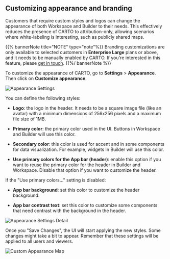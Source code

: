 ## Customizing appearance and branding

Customers that require custom styles and logos can change the appearance of both Workspace and Builder to their needs. This effectively reduces the presence of CARTO to attribution-only, allowing scenarios where white-labeling is interesting, such as publicly shared maps.

{{% bannerNote title="NOTE" type="note"%}}
Branding customizations are only available to selected customers in **Enterprise Large** plans or above, and it needs to be manually enabled by CARTO. If you're interested in this feature, please [get in touch](mailto:support@carto.com).
{{%/ bannerNote %}}

To customize the appearance of CARTO, go to **Settings** > **Appearance**. Then click on **Customize appearance**.

![Appearance Settings](/img/cloud-native-workspace/settings/settings_branding_settings.png)

You can define the following styles:

- **Logo**: the logo in the header. It needs to be a square image file (like an avatar) with a minimum dimensions of 256x256 pixels and a maximum file size of 1MB.

- **Primary color**: the primary color used in the UI. Buttons in Workspace and Builder will use this color.

- **Secondary color**: this color is used for accent and in some components for data visualization. For example, widgets in Builder will use this color.

- **Use primary colors for the App bar (header)**: enable this option if you want to reuse the primary color for the header in Builder and Workspace. Disable that option if you want to customize the header.

If the "Use primary colors..." setting is disabled:

- **App bar background**: set this color to customize the header background.

- **App bar contrast text**: set this color to customize some components that need contrast with the background in the header.

![Appearance Settings Detail](/img/cloud-native-workspace/settings/settings_branding_settings_detail.png)

Once you "Save Changes", the UI will start applying the new styles. Some changes might take a bit to appear. Remember that these settings will be applied to all users and viewers.

![Custom Appearance Map](/img/cloud-native-workspace/settings/settings_branding_map.png)



